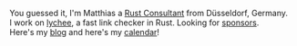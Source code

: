 You guessed it, I'm Matthias a [Rust Consultant](https://corrode.dev/) from Düsseldorf, Germany.  
I work on [lychee](https://github.com/lycheeverse/lychee), a fast link checker in Rust. Looking for [sponsors](https://github.com/sponsors/mre).  
Here's my [blog](https://endler.dev/) and here's my [calendar](https://cal.com/matthias-endler)!
